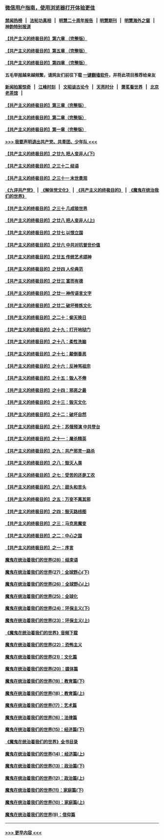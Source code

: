 ### [微信用户指南，使用浏览器打开体验更佳](https://github.com/gfw-breaker/banned-news1/blob/master/indexes/wechat-guide.md?t=0)
#### [禁闻热榜](热点新闻.md?t=0)  &nbsp;&nbsp;|&nbsp;&nbsp; [法轮功真相](https://github.com/gfw-breaker/truth/blob/master/README.md?t=0) &nbsp;&nbsp;|&nbsp;&nbsp; [明慧二十周年报告](https://github.com/gfw-breaker/mh-reports/blob/master/README.md?t=0) &nbsp;&nbsp;|&nbsp;&nbsp;[明慧期刊](https://github.com/gfw-breaker/mh-qikan) &nbsp;&nbsp;|&nbsp;&nbsp; [明慧海外之窗](https://github.com/gfw-breaker/mh-news/blob/master/README.md?t=0) &nbsp;&nbsp;|&nbsp;&nbsp; [神韵特别报道](https://github.com/gfw-breaker/mh-news/blob/master/shenyun.md?t=0)
#### [【共产主义的终极目的】第六章 （完整版）](../pages/nsc422/n11428913.md?t=02151355) 
#### [【共产主义的终极目的】第五章 （完整版）](../pages/nsc422/n11428912.md?t=02151355) 
#### [【共产主义的终极目的】第四章 （完整版）](../pages/nsc422/n11428907.md?t=02151355) 
#### 五毛举报越来越频繁，请网友们前往下载 [一键翻墙软件](https://github.com/gfw-breaker/ssr-accounts)，并将此项目推荐给亲友
#### [新闻拍案惊奇](https://github.com/gfw-breaker/banned-news1/blob/master/pages/link4.md) &nbsp;&nbsp;|&nbsp;&nbsp; [江峰时刻](https://github.com/gfw-breaker/banned-news1/blob/master/pages/link4.md) &nbsp;&nbsp;|&nbsp;&nbsp; [文昭谈古论今](https://github.com/gfw-breaker/banned-news1/blob/master/pages/link4.md) &nbsp;&nbsp;|&nbsp;&nbsp; [天亮时分](https://github.com/gfw-breaker/banned-news1/blob/master/pages/link4.md) &nbsp;&nbsp;|&nbsp;&nbsp; [萧茗看世界](https://github.com/gfw-breaker/banned-news1/blob/master/pages/link4.md) &nbsp;&nbsp;|&nbsp;&nbsp; [北京老茶馆](https://github.com/gfw-breaker/banned-news1/blob/master/pages/link4.md) &nbsp;&nbsp;|&nbsp;&nbsp; 
#### [【共产主义的终极目的】第三章（完整版）](../pages/nsc422/n11428848.md?t=02151355) 
#### [【共产主义的终极目的】第二章（完整版）](../pages/nsc422/n11428831.md?t=02151355) 
#### [【共产主义的终极目的】第一章（完整版）](../pages/nsc422/n11417651.md?t=02151355) 
#### [>>> 我要声明退出共产党、共青团、少年队 <<<](https://github.com/begood0513/goodnews/blob/master/quit/letter.md) 
#### [【共产主义的终极目的】之廿九 把人变非人(下)](../pages/nsc422/n11344140.md?t=02151355) 
#### [【共产主义的终极目的】之三十二 结语](../pages/nsc422/n11360535.md?t=02151355) 
#### [【共产主义的终极目的】之三十一 末世景观](../pages/nsc422/n11351129.md?t=02151355) 
#### [《九评共产党》](https://github.com/begood0513/9ping.md/blob/master/README.md) &nbsp;|&nbsp; [《解体党文化》](../../../../jtdwh.md/blob/master/README.md)  &nbsp;|&nbsp; [《共产主义的终极目的》](../../../../gczydzjmd.md/blob/master/README.md) &nbsp;|&nbsp; [《魔鬼在统治我们的世界》](../../../../mgztzwmdsj.md/blob/master/README.md) 
#### [【共产主义的终极目的】之三十 几成狼世界](../pages/nsc422/n11348280.md?t=02151355) 
#### [【共产主义的终极目的】之廿八 把人变非人(上)](../pages/nsc422/n11340492.md?t=02151355) 
#### [【共产主义的终极目的】之廿七 以恨立国](../pages/nsc422/n11336944.md?t=02151355) 
#### [【共产主义的终极目的】之廿六 中共对抗普世价值](../pages/nsc422/n11324785.md?t=02151355) 
#### [【共产主义的终极目的】之廿五 传统艺术颂神](../pages/nsc422/n11296396.md?t=02151355) 
#### [【共产主义的终极目的】之廿四 人伦典范](../pages/nsc422/n11296397.md?t=02151355) 
#### [【共产主义的终极目的】之廿三 富而有德](../pages/nsc422/n11283598.md?t=02151355) 
#### [【共产主义的终极目的】之廿一 神传语言文字](../pages/nsc422/n11263265.md?t=02151355) 
#### [【共产主义的终极目的】之廿二 破坏修炼文化](../pages/nsc422/n11245728.md?t=02151355) 
#### [【共产主义的终极目的】之二十：偷天换日](../pages/nsc422/n11238846.md?t=02151355) 
#### [【共产主义的终极目的】之十九：打开地狱门](../pages/nsc422/n11206376.md?t=02151355) 
#### [【共产主义的终极目的】之十八：柔性洗脑](../pages/nsc422/n11199994.md?t=02151355) 
#### [【共产主义的终极目的】之十七：颠倒善恶](../pages/nsc422/n11179782.md?t=02151355) 
#### [【共产主义的终极目的】之十六：反神骂祖宗](../pages/nsc422/n11166798.md?t=02151355) 
#### [【共产主义的终极目的】之十五：毁人不倦](../pages/nsc422/n11166792.md?t=02151355) 
#### [【共产主义的终极目的】之十四：邪恶之最](../pages/nsc422/n11150249.md?t=02151355) 
#### [【共产主义的终极目的】之十三：毁灭文化](../pages/nsc422/n11135227.md?t=02151355) 
#### [【共产主义的终极目的】之十二：破坏自然](../pages/nsc422/n11135214.md?t=02151355) 
#### [【共产主义的终极目的】之十：苏俄预演 中共登台](../pages/nsc422/n11118424.md?t=02151355) 
#### [【共产主义的终极目的】之十一：屠杀精英](../pages/nsc422/n11118442.md?t=02151355) 
#### [【共产主义的终极目的】之九：共产邪灵一路杀](../pages/nsc422/n11114139.md?t=02151355) 
#### [【共产主义的终极目的】之八：毁灭人类](../pages/nsc422/n11108503.md?t=02151355) 
#### [【共产主义的终极目的】之七：受苦的还是工农](../pages/nsc422/n11101809.md?t=02151355) 
#### [【共产主义的终极目的】之六：甜头和苦头](../pages/nsc422/n11096971.md?t=02151355) 
#### [【共产主义的终极目的】之五：万变不离其邪](../pages/nsc422/n11091285.md?t=02151355) 
#### [【共产主义的终极目的】之四：毁灭路线图](../pages/nsc422/n11086284.md?t=02151355) 
#### [【共产主义的终极目的】之三：马克思魔变](../pages/nsc422/n11061941.md?t=02151355) 
#### [【共产主义的终极目的】之二：中心之国](../pages/nsc422/n11047728.md?t=02151355) 
#### [【共产主义的终极目的】之一：序言](../pages/nsc422/n11086077.md?t=02151355) 
#### [魔鬼在统治着我们的世界(28)：结束语](../pages/nsc422/n10936246.md?t=02151355) 
#### [魔鬼在统治着我们的世界(27)：全球野心(下)](../pages/nsc422/n10928319.md?t=02151355) 
#### [魔鬼在统治着我们的世界(26)：全球野心(上)](../pages/nsc422/n10900318.md?t=02151355) 
#### [魔鬼在统治着我们的世界(25)：全球化](../pages/nsc422/n10788205.md?t=02151355) 
#### [魔鬼在统治着我们的世界(24)：环保主义(下)](../pages/nsc422/n10695307.md?t=02151355) 
#### [魔鬼在统治着我们的世界(23)：环保主义(上)](../pages/nsc422/n10688613.md?t=02151355) 
#### [《魔鬼在统治着我们的世界》音频下载](../pages/nsc422/n10635553.md?t=02151355) 
#### [魔鬼在统治着我们的世界(22)：恐怖主义](../pages/nsc422/n10614727.md?t=02151355) 
#### [魔鬼在统治着我们的世界(21)：文化篇](../pages/nsc422/n10597706.md?t=02151355) 
#### [魔鬼在统治着我们的世界(20)：媒体篇](../pages/nsc422/n10586579.md?t=02151355) 
#### [魔鬼在统治着我们的世界(19)：教育篇(下)](../pages/nsc422/n10564808.md?t=02151355) 
#### [魔鬼在统治着我们的世界(18)：教育篇(上)](../pages/nsc422/n10526970.md?t=02151355) 
#### [魔鬼在统治着我们的世界(17)：艺术篇](../pages/nsc422/n10499093.md?t=02151355) 
#### [魔鬼在统治着我们的世界(16)：法律篇](../pages/nsc422/n10485969.md?t=02151355) 
#### [魔鬼在统治着我们的世界(15)：经济篇(下)](../pages/nsc422/n10469975.md?t=02151355) 
#### [《魔鬼在统治着我们的世界》全书目录](../pages/nsc422/n10464261.md?t=02151355) 
#### [魔鬼在统治着我们的世界(14)：经济篇(上)](../pages/nsc422/n10457370.md?t=02151355) 
#### [魔鬼在统治着我们的世界(13)：政治篇(下)](../pages/nsc422/n10448270.md?t=02151355) 
#### [魔鬼在统治着我们的世界(12)：政治篇(上)](../pages/nsc422/n10444576.md?t=02151355) 
#### [魔鬼在统治着我们的世界(11)：家庭篇(下)](../pages/nsc422/n10440961.md?t=02151355) 
#### [魔鬼在统治着我们的世界(10)：家庭篇(上)](../pages/nsc422/n10435448.md?t=02151355) 
#### [魔鬼在统治着我们的世界(9)：信仰篇](../pages/nsc422/n10432159.md?t=02151355) 

----
#### [ >>> 更早内容 <<< ](../indexes/nsc422-earlier.md)
